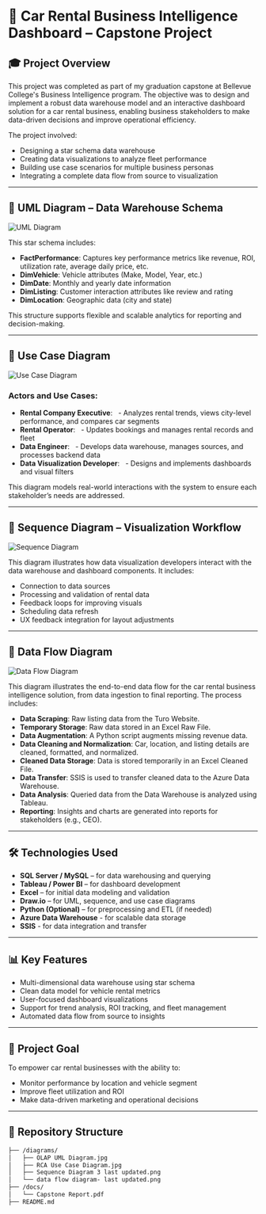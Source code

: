 # 🚗 Car Rental Business Intelligence Dashboard – Capstone Project

## 🎓 Project Overview

This project was completed as part of my graduation capstone at Bellevue College's Business Intelligence program. The objective was to design and implement a robust data warehouse model and an interactive dashboard solution for a car rental business, enabling business stakeholders to make data-driven decisions and improve operational efficiency.

The project involved:
- Designing a star schema data warehouse
- Creating data visualizations to analyze fleet performance
- Building use case scenarios for multiple business personas
- Integrating a complete data flow from source to visualization

---

## 🧩 UML Diagram – Data Warehouse Schema

![UML Diagram](./OLAP%20UML%20Diagram.jpg)

This star schema includes:

- **FactPerformance**: Captures key performance metrics like revenue, ROI, utilization rate, average daily price, etc.
- **DimVehicle**: Vehicle attributes (Make, Model, Year, etc.)
- **DimDate**: Monthly and yearly date information
- **DimListing**: Customer interaction attributes like review and rating
- **DimLocation**: Geographic data (city and state)

This structure supports flexible and scalable analytics for reporting and decision-making.

---

## 📘 Use Case Diagram

![Use Case Diagram](./RCA%20Use%20Case%20Diagram.jpg)

### Actors and Use Cases:
- **Rental Company Executive**:
  - Analyzes rental trends, views city-level performance, and compares car segments
- **Rental Operator**:
  - Updates bookings and manages rental records and fleet
- **Data Engineer**:
  - Develops data warehouse, manages sources, and processes backend data
- **Data Visualization Developer**:
  - Designs and implements dashboards and visual filters

This diagram models real-world interactions with the system to ensure each stakeholder’s needs are addressed.

---

## 🔁 Sequence Diagram – Visualization Workflow

![Sequence Diagram](./Sequence%20Diagram%203%20last%20updated.png)

This diagram illustrates how data visualization developers interact with the data warehouse and dashboard components. It includes:
- Connection to data sources
- Processing and validation of rental data
- Feedback loops for improving visuals
- Scheduling data refresh
- UX feedback integration for layout adjustments

---

## 🌊 Data Flow Diagram

![Data Flow Diagram](./data%20flow%20diagram-%20last%20updated.png)

This diagram illustrates the end-to-end data flow for the car rental business intelligence solution, from data ingestion to final reporting. The process includes:
- **Data Scraping**: Raw listing data from the Turo Website.
- **Temporary Storage**: Raw data stored in an Excel Raw File.
- **Data Augmentation**: A Python script augments missing revenue data.
- **Data Cleaning and Normalization**: Car, location, and listing details are cleaned, formatted, and normalized.
- **Cleaned Data Storage**: Data is stored temporarily in an Excel Cleaned File.
- **Data Transfer**: SSIS is used to transfer cleaned data to the Azure Data Warehouse.
- **Data Analysis**: Queried data from the Data Warehouse is analyzed using Tableau.
- **Reporting**: Insights and charts are generated into reports for stakeholders (e.g., CEO).

---

## 🛠 Technologies Used

- **SQL Server / MySQL** – for data warehousing and querying
- **Tableau / Power BI** – for dashboard development
- **Excel** – for initial data modeling and validation
- **Draw.io** – for UML, sequence, and use case diagrams
- **Python (Optional)** – for preprocessing and ETL (if needed)
- **Azure Data Warehouse** - for scalable data storage
- **SSIS** - for data integration and transfer

---

## 📊 Key Features

- Multi-dimensional data warehouse using star schema
- Clean data model for vehicle rental metrics
- User-focused dashboard visualizations
- Support for trend analysis, ROI tracking, and fleet management
- Automated data flow from source to insights

---

## 🔗 Project Goal

To empower car rental businesses with the ability to:
- Monitor performance by location and vehicle segment
- Improve fleet utilization and ROI
- Make data-driven marketing and operational decisions

---

## 📁 Repository Structure

```bash
├── /diagrams/
│   ├── OLAP UML Diagram.jpg
│   ├── RCA Use Case Diagram.jpg
│   ├── Sequence Diagram 3 last updated.png
│   └── data flow diagram- last updated.png
├── /docs/
│   └── Capstone Report.pdf
├── README.md

